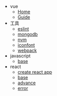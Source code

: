 - vue
    - [Home](/)
    - [Guide](guide.md)
- 工具
    - [eslint](utils/eslint.md)
    - [mongodb](utils/mongodb.md)
    - [nvm](utils/nvm.md)
    - [iconfont](utils/iconfont.md)
    - [webpack](utils/webpack.md)
- javascript
    - [base](javascript/base.md)
- react
    - [create react app](react/create-react-app.md)
    - [base](react/base.md)
    - [advance](react/advance.md)
    - [error](react/error.md)
